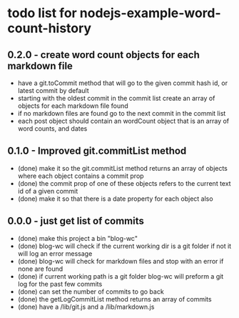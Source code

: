 # todo list for nodejs-example-word-count-history


## 0.2.0 - create word count objects for each markdown file
* have a git.toCommit method that will go to the given commit hash id, or latest commit by default
* starting with the oldest commit in the commit list create an array of objects for each markdown file found
* if no markdown files are found go to the next commit in the commit list
* each post object should contain an wordCount object that is an array of word counts, and dates

## 0.1.0 - Improved git.commitList method
* (done) make it so the git.commitList method returns an array of objects where each object contains a commit prop
* (done) the commit prop of one of these objects refers to the current text id of a given commit
* (done) make it so that there is a date property for each object also

## 0.0.0 - just get list of commits
* (done) make this project a bin "blog-wc"
* (done) blog-wc will check if the current working dir is a git folder if not it will log an error message
* (done) blog-wc will check for markdown files and stop with an error if none are found
* (done) if current working path is a git folder blog-wc will preform a git log for the past few commits
* (done) can set the number of commits to go back
* (done) the getLogCommitList method returns an array of commits
* (done) have a /lib/git.js and a /lib/markdown.js
